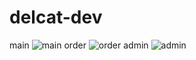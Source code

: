 # delcat-dev

main
![main](https://i.ibb.co/pKdMCFS/photo-2021-06-09-13-11-13.jpg)
order
![order](https://i.ibb.co/4t6C6Cr/photo-2021-06-09-13-11-54.jpg)
admin
![admin](https://i.ibb.co/yPSZG0P/photo-2021-06-09-13-12-08.jpg)

